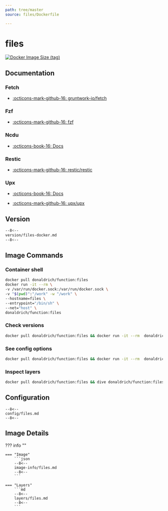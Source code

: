 ```yaml
---
path: tree/master
source: files/Dockerfile

---
```


# files

[![Docker Image Size (tag)](https://img.shields.io/docker/image-size/donaldrich/function/files?color=blue&label=donaldrich/function:files&logo=docker&style=flat-square)](https://hub.docker.com/r/donaldrich/function/files)

## Documentation

### Fetch

* [:octicons-mark-github-16: gruntwork-io/fetch](https://github.com/gruntwork-io/fetch)

### Fzf

* [:octicons-mark-github-16: fzf](https://github.com/fzf)

### Ncdu

* [:octicons-book-16: Docs](https://dev.yorhel.nl/ncdu)

### Restic

* [:octicons-mark-github-16: restic/restic](https://github.com/restic/restic)

### Upx

* [:octicons-book-16: Docs](https://upx.github.io)

* [:octicons-mark-github-16: upx/upx](https://github.com/upx/upx)

## Version

```sh
--8<--
version/files-docker.md
--8<--
```

## Image Commands

### Container shell

```sh
docker pull donaldrich/function:files
docker run -it --rm \
-v /var/run/docker.sock:/var/run/docker.sock \
-v "$(pwd)":"/work" -w "/work" \
--hostname=files \
--entrypoint="/bin/sh" \
--net="host" \
donaldrich/function:files
```

### Check versions

```sh
docker pull donaldrich/function:files && docker run -it --rm  donaldrich/function:files validate
```

### See config options

```sh
docker pull donaldrich/function:files && docker run -it --rm  donaldrich/function:files help
```

### Inspect layers

```sh
docker pull donaldrich/function:files && dive donaldrich/function:files
```

## Configuration

```
--8<--
config/files.md
--8<--
```

## Image Details

??? info ""

    === "Image"
        ```json
        --8<--
        image-info/files.md
        --8<--
        ```

    === "Layers"
        ```md
        --8<--
        layers/files.md
        --8<--
        ```
